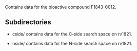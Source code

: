 Contains data for the bioactive compound F1843-0012.

## Subdirectories

- cside/ contains data for the C-side search space on rv1821.

- nside/ contains data for the N-side search space on rv1821.

